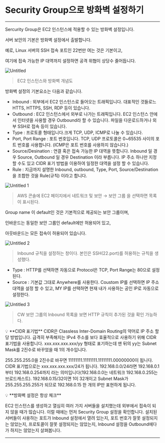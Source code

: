 # Security Group으로 방화벽 설정하기

---

Sercurity Group은 EC2 인스턴스에 적용할 수 있는 방화벽 설정입니다.

서버 보안의 기본은 방화벽 설정에서 출발합니다.

예로, Linux 서버의 SSH 접속 포트인 22번만 여는 것은 기본이고, 

여기에 접속 가능한 IP 대역까지 설정하면 공격 위협이 상당수 줄어듭니다.

![Untitled](https://user-images.githubusercontent.com/84123877/172385916-72486cca-30a9-4dd4-be88-814c8579f595.png)

> EC2 인스턴스와 방화벽 개념도
> 

방화벽 설정의 기본요소는 다음과 같습니다.

- Inbound : 외부에서 EC2 인스턴스로 들어오는 트래픽입니다. 대표적인 것들로느
HTTS, HTTPS, SSH, RDP 등이 있습니다.
- Outbound : EC2 인스턴스에서 외부로 나가는 트래픽입니다. EC2 인스턴스 안에서 인터넷을 사용할 경우 Outbound라 할 수 있습니다. 파일을 다운로드하거나 외부 SSH로 접속 등이 있습니다.
- Type : 프로토콜 형태입니다.크게 TCP, UDP, ICMP로 나눌 수 있습니다.
- Port, Port Range : 포트 번호입니다. TCP, UDP 프로토콜은 0~65535 사이의 포트 번호를 사용합니다. (ICMP은 포트 번호를 사용하지 않습니다.)
- Source/Desination : 연결 혹은 접속 가능한 IP 대역을 뜻합니다. Inbound 일 경우 Source,
Outbound 일 경우 Destination 이라 부릅니다. IP 주소 하나만 지정할 수도 있고 CIDR 표기 방법을 이용하여 일정한 대역을 설정 할 수 있습니다.
- Rule : 지금까지 설명한 Inbound, outbound, Type, Port, Source/Destination 을 조합한 것을 
Rule(규칙) 이라고 합니다.

![Untitled 1](https://user-images.githubusercontent.com/84123877/172385898-911b27bc-8ca3-49c6-9064-1bf7d793fa0b.png)

> AWS 콘솔에 EC2 페이지에서 네트워크 및 보안 → 보안 그룹 을 선택하면 목록이 표시된다.
> 

Group name 이 default인 것은 기본적으로 제공되는 보안 그룹이며,

인바운드는 동일한 보안 그룹인 default에만 허용되어 있고,

아웃바운드는 모든 접속이 허용되어 있습니다.

![Untitled 2](https://user-images.githubusercontent.com/84123877/172385909-106b1ca8-87e3-4295-9c50-089c3063325a.png)

> Inbound 규칙을 설정하는 창이다. 본인은 SSH(22.port)를 허용하는 규칙을 생성했다.
> 
- Type : HTTP를 선택하면 자동으로 Protocol은 TCP, Port Range는 80으로 설정된다.
- Source : 기본값 그대로 Anywhere를 사용한다. Coustom IP를 선택하면 IP 주소 대역을 설정
할 수 있고, MY IP를 선택하면 현재 내가 사용하는 공인 IP로 자동으로 설정한다.

![Untitled 3](https://user-images.githubusercontent.com/84123877/172385912-929119ad-0ac9-49bd-8b00-50708699dbe3.png)

> CW 보안 그룹의 Inbound 목록을 보면 HTTP 규칙이 추가된 것을 확인 가능하다.
> 

<aside>
💡 **CIDR 표기법**
CIDR은 Classless Inter-Domain Routing의 약어로 IP 주소 할당 방법입니다. 급격히 부족해지는 IPv4 주소를 보다 효율적으로 사용하기 위해 CIDR 표기법을 사용합니다. xxx.xxx.xxx.xxx/yy 형태로 표기하는데 맨 뒤의 yy는 Subnet Mask를 2진수로 바꾸었을 때 1의 개수입니다.

255.255.255.0을 2진수로 바꾸면 11111111.11111111.11111111.00000000이 됩니다. CIDR 표기법으로는 xxx.xxx.xxx.xxx/24가 됩니다. 192.168.0.0/24라면 192.168.0.1부터 192.168.0.254까지 라는 의미입니다(192.168.0.0는 네트워크 192.168.0.255는 브로드캐스트). 192.168.0.15/32이면 1이 32개이고 Subnet Mask가 255.255.255.255가 되므로 192.168.0.15 한 개의 IP만 표현하게 됩니다.

</aside>

<aside>
💡 **방화벽 설정은 항상 체크**

EC2 인스턴스를 생성하고 열심히 여러 가지 서버들을 설치했는데 외부에서 접속이 되지 않을 때가 많습니다. 이럴 때에는 먼저 Security Group 설정을 확인합니다. 설치된 서버들이 사용하는 포트가 Inbound 설정에서 열려 있는지, 포트 번호가 잘못 설정되지는 않았는지, 프로토콜이 잘못 설정되지는 않았는지, Inbound 설정을 Outbound에다가 하지는 않았는지 살펴봅니다.

</aside>

---
